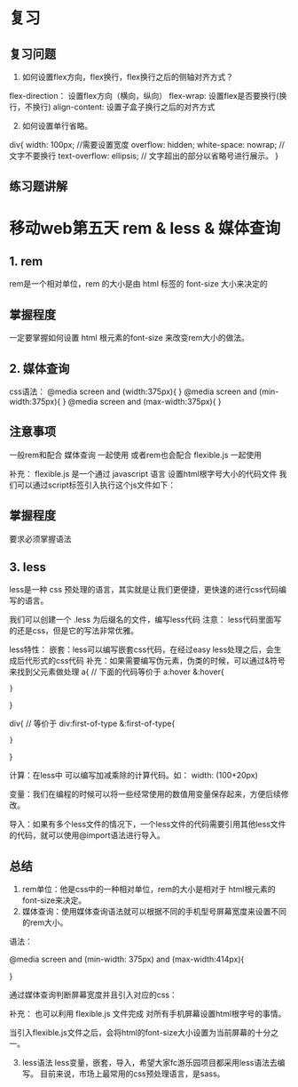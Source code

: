 # 复习

## 复习问题

1. 如何设置flex方向，flex换行，flex换行之后的侧轴对齐方式？

flex-direction： 设置flex方向（横向，纵向）
flex-wrap: 设置flex是否要换行(换行，不换行)
align-content: 设置子盒子换行之后的对齐方式

2. 如何设置单行省略。

div{
    width: 100px; //需要设置宽度
    overflow: hidden;
    white-space: nowrap; // 文字不要换行
    text-overflow: ellipsis; // 文字超出的部分以省略号进行展示。
}

## 练习题讲解

# 移动web第五天 rem & less & 媒体查询

## 1. rem

rem是一个相对单位，rem 的大小是由 html 标签的 font-size 大小来决定的

## 掌握程度
一定要掌握如何设置 html 根元素的font-size 来改变rem大小的做法。

## 2. 媒体查询

css语法：
@media screen and (width:375px){
    <!-- 写在{ }里面的样式 只会在375px宽度的屏幕上展示 -->
}
@media screen and (min-width:375px){
    <!-- 这里编写的是最小屏幕宽度为375px的样式 -->
}
@media screen and (max-width:375px){
    <!-- 这里编写的是最大375px的屏幕的样式 -->
}

## 注意事项
一般rem和配合 媒体查询 一起使用
或者rem也会配合 flexible.js 一起使用

补充：
flexible.js 是一个通过 javascript 语言 设置html根字号大小的代码文件
我们可以通过script标签引入执行这个js文件如下：
<script src="flexible.js"></script>

## 掌握程度
要求必须掌握语法

## 3. less

less是一种 css 预处理的语言，其实就是让我们更便捷，更快速的进行css代码编写的语言。

我们可以创建一个 .less 为后缀名的文件，编写less代码
注意：
less代码里面写的还是css，但是它的写法非常优雅。

less特性：
嵌套：less可以编写嵌套css代码，在经过easy less处理之后，会生成后代形式的css代码
补充：如果需要编写伪元素，伪类的时候，可以通过&符号来找到父元素做处理
a{
    // 下面的代码等价于 a:hover
    &:hover{

    }
}

div{
    // 等价于 div:first-of-type
    &:first-of-type{

    }
}

计算：在less中 可以编写加减乘除的计算代码。如：
width: (100+20px)

变量：我们在编程的时候可以将一些经常使用的数值用变量保存起来，方便后续修改。

导入：如果有多个less文件的情况下，一个less文件的代码需要引用其他less文件的代码，就可以使用@import语法进行导入。

## 总结

1. rem单位：他是css中的一种相对单位，rem的大小是相对于 html根元素的font-size来决定。
2. 媒体查询：使用媒体查询语法就可以根据不同的手机型号屏幕宽度来设置不同的rem大小。

语法：
<!-- min-width: 375px   max-width:414px -->
@media screen and (min-width: 375px) and (max-width:414px){

}

通过媒体查询判断屏幕宽度并且引入对应的css：
<link rel="stylesheet" type="text/css" href="iphone678.css" media="screen and (min-width:375px)" />

<link rel="stylesheet" type="text/css" href="iphone678plus.css" media="screen and (min-width:414px)" />

补充：
也可以利用 flexible.js 文件完成 对所有手机屏幕设置html根字号的事情。
<script src="flexible.js"></script>
当引入flexible.js文件之后，会将html的font-size大小设置为当前屏幕的十分之一。

3. less语法
less变量，嵌套，导入，希望大家fc游乐园项目都采用less语法去编写。
目前来说，市场上最常用的css预处理语言，是sass。
